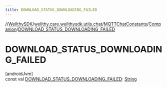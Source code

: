 ```yaml
---
title: DOWNLOAD_STATUS_DOWNLOADING_FAILED
---
```

//[WellthySDK](../../../../index.html)/[wellthy.care.wellthysdk.utils.chat](../../index.html)/[MQTTChatConstants](../index.html)/[Companion](index.html)/[DOWNLOAD_STATUS_DOWNLOADING_FAILED](-d-o-w-n-l-o-a-d_-s-t-a-t-u-s_-d-o-w-n-l-o-a-d-i-n-g_-f-a-i-l-e-d.html)



# DOWNLOAD_STATUS_DOWNLOADING_FAILED



[androidJvm]\
const val [DOWNLOAD_STATUS_DOWNLOADING_FAILED](-d-o-w-n-l-o-a-d_-s-t-a-t-u-s_-d-o-w-n-l-o-a-d-i-n-g_-f-a-i-l-e-d.html): [String](https://kotlinlang.org/api/latest/jvm/stdlib/kotlin/-string/index.html)




